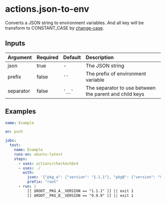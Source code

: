 # actions.json-to-env

Converts a JSON string to environment variables.
And all key will be transform to CONSTANT_CASE by [change-case](https://www.npmjs.com/package/change-case).

## Inputs

| **Argument** | **Required** | **Default** | **Description**                                        |
| :----------- | :----------- | :---------- | :----------------------------------------------------- |
| json         | true         | -           | The JSON string                                        |
| prefix       | false        | `''`        | The prefix of environment variable                     |
| separator    | false        | `'__'`      | The separator to use between the parent and child keys |

## Examples

```yaml
name: Example

on: push

jobs:
  test:
    name: Example
    runs-on: ubuntu-latest
    steps:
      - uses: actions/checkout@v4
      - uses: ./
        with:
          json: '{"pkg_a": {"version": "1.1.1"}, "pkgB": {"version": "9.9.9"}}'
          prefix: "root"
      - run: |
          [[ $ROOT__PKG_A__VERSION == "1.1.1" ]] || exit 1
          [[ $ROOT__PKG_B__VERSION == "9.9.9" ]] || exit 1
```
